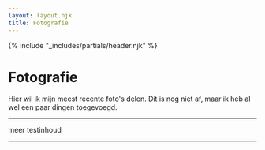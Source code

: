 ```yaml
---
layout: layout.njk
title: Fotografie
---
```


{% include "_includes/partials/header.njk" %}

# Fotografie
Hier wil ik mijn meest recente foto's delen. Dit is nog niet af, maar ik heb al wel een paar dingen toegevoegd.

---


meer testinhoud


---
